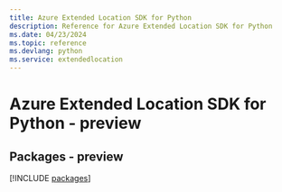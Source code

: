 ```yaml
---
title: Azure Extended Location SDK for Python
description: Reference for Azure Extended Location SDK for Python
ms.date: 04/23/2024
ms.topic: reference
ms.devlang: python
ms.service: extendedlocation
---
```

# Azure Extended Location SDK for Python - preview
## Packages - preview
[!INCLUDE [packages](extended-location-index.md)]